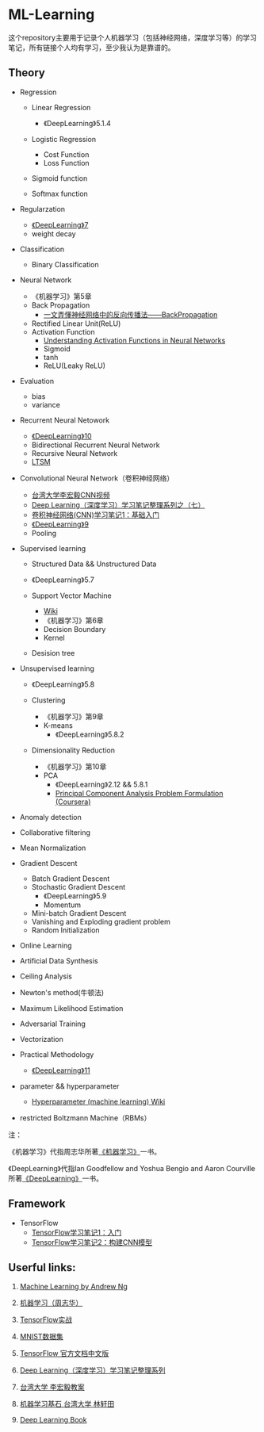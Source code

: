 # ML-Learning

这个repository主要用于记录个人机器学习（包括神经网络，深度学习等）的学习笔记，所有链接个人均有学习，至少我认为是靠谱的。

## Theory

* Regression
	* Linear Regression
		* 《DeepLearning》5.1.4
 
	* Logistic Regression
		* Cost Function
		* Loss Function
 
	* Sigmoid function
	* Softmax function

* Regularzation
	* [《DeepLearning》7 ](http://www.deeplearningbook.org/contents/regularization.html)
	*  weight decay 
	
* Classification
	* Binary Classification  

* Neural Network
	* 《机器学习》第5章 
	* Back Propagation 
		* [一文弄懂神经网络中的反向传播法——BackPropagation](http://www.cnblogs.com/charlotte77/p/5629865.html)
	* Rectified Linear Unit(ReLU)
	* Activation Function
		* [Understanding Activation Functions in Neural Networks](https://medium.com/the-theory-of-everything/understanding-activation-functions-in-neural-networks-9491262884e0) 
		* Sigmoid 
		* tanh
		* ReLU(Leaky ReLU)

* Evaluation
	* bias
	* variance 

* Recurrent Neural Netowork 
	* [《DeepLearning》10](http://www.deeplearningbook.org/contents/rnn.html) 
	* Bidirectional Recurrent Neural Network
	* Recursive Neural Network
	* [LTSM](https://en.wikipedia.org/wiki/Long_short-term_memory)
	
* Convolutional Neural Network（卷积神经网络）
	* [台湾大学李宏毅CNN视频](http://speech.ee.ntu.edu.tw/~tlkagk/courses/ML_2017/Lecture/CNN.mp4)
	* [Deep Learning（深度学习）学习笔记整理系列之（七）](http://blog.csdn.net/zouxy09/article/details/8781543)
	* [卷积神经网络(CNN)学习笔记1：基础入门](http://www.jeyzhang.com/cnn-learning-notes-1.html)
	* [《DeepLearning》9](http://www.deeplearningbook.org/contents/convnets.html)
	* Pooling

* Supervised learning
	* Structured Data && Unstructured Data 
	* 《DeepLearning》5.7
	* Support Vector Machine
		* [Wiki](https://en.wikipedia.org/wiki/Support_vector_machine) 
		* 《机器学习》第6章
		* Decision Boundary
		* Kernel

	* Desision tree

* Unsupervised learning
	* 《DeepLearning》5.8 
	* Clustering
		* 《机器学习》第9章
		* K-means
			* 《DeepLearning》5.8.2

	* Dimensionality Reduction
		* 《机器学习》第10章 
		* PCA
			* 《DeepLearning》2.12 	&& 5.8.1
			*  [Principal Component Analysis Problem Formulation (Coursera)](https://www.coursera.org/learn/machine-learning/lecture/GBFTt/principal-component-analysis-problem-formulation)
			
* Anomaly detection

* Collaborative filtering

* Mean Normalization

* Gradient Descent
	* Batch Gradient Descent 
	* Stochastic Gradient Descent 
		* 《DeepLearning》5.9
		*  Momentum
	* Mini-batch Gradient Descent 
	* Vanishing and Exploding gradient problem
	* Random Initialization

* Online Learning

* Artificial Data Synthesis

* Ceiling Analysis

* Newton's method(牛顿法)

* Maximum Likelihood Estimation

* Adversarial Training

* Vectorization

* Practical Methodology
	* [《DeepLearning》11](http://www.deeplearningbook.org/contents/guidelines.html)

* parameter && hyperparameter
	* [Hyperparameter (machine learning) Wiki](https://en.wikipedia.org/wiki/Hyperparameter_(machine_learning)) 

* restricted Boltzmann Machine（RBMs）

注：

《机器学习》代指周志华所著[《机器学习》](https://book.douban.com/subject/26708119/)一书。

《DeepLearning》代指Ian Goodfellow and Yoshua Bengio and Aaron Courville所著[《DeepLearning》](http://www.deeplearningbook.org/)一书。

## Framework

* TensorFlow
	* [TensorFlow学习笔记1：入门](http://www.jeyzhang.com/tensorflow-learning-notes.html)
	* [TensorFlow学习笔记2：构建CNN模型](http://www.jeyzhang.com/tensorflow-learning-notes-2.html)

## Userful links:

1. [Machine Learning by Andrew Ng](https://www.coursera.org/learn/machine-learning/home/welcome)

2. [机器学习（周志华）](https://book.douban.com/subject/26708119/)

3. [TensorFlow实战](https://book.douban.com/subject/26974266/)

4. [MNIST数据集](http://yann.lecun.com/exdb/mnist/)

5. [TensorFlow 官方文档中文版](http://wiki.jikexueyuan.com/project/tensorflow-zh/)

6. [Deep Learning（深度学习）学习笔记整理系列](http://blog.csdn.net/zouxy09/article/details/8775360)

7. [台湾大学 李宏毅教案](http://speech.ee.ntu.edu.tw/~tlkagk/courses.html) 

8. [机器学习基石 台湾大学 林轩田](https://www.coursera.org/learn/ntumlone-mathematicalfoundations/home/welcome)

9. [Deep Learning Book](http://www.deeplearningbook.org/)